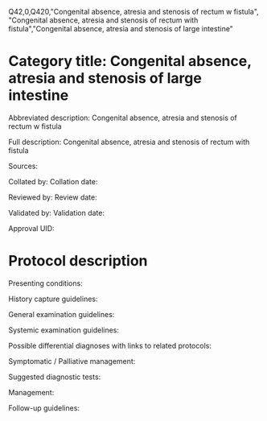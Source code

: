 Q42,0,Q420,"Congenital absence, atresia and stenosis of rectum w fistula", "Congenital absence, atresia and stenosis of rectum with fistula","Congenital absence, atresia and stenosis of large intestine"
# Category title: Congenital absence, atresia and stenosis of large intestine

Abbreviated description: Congenital absence, atresia and stenosis of rectum w fistula

Full description: Congenital absence, atresia and stenosis of rectum with fistula

Sources:

Collated by:
Collation date:

Reviewed by:
Review date:

Validated by:
Validation date:

Approval UID:

# Protocol description

Presenting conditions:

History capture guidelines:

General examination guidelines:

Systemic examination guidelines:

Possible differential diagnoses with links to related protocols:

Symptomatic / Palliative management:

Suggested diagnostic tests:

Management:

Follow-up guidelines:
